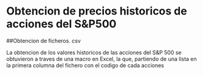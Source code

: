 # Obtencion de precios historicos de acciones del S&P500

##Obtencion de ficheros. csv

La obtencion de los valores historicos de las acciones del S&P 500 se obtuvieron a traves de una macro en Excel, la que, partiendo de una lista en la primera columna del fichero  con el codigo de cada acciones  
